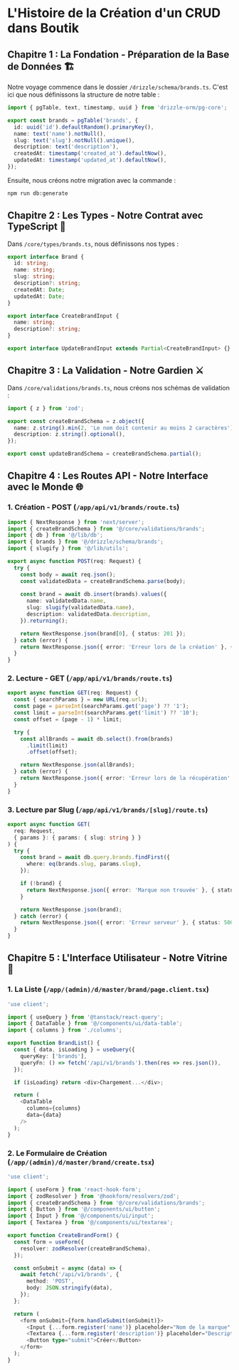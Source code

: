 # L'Histoire de la Création d'un CRUD dans Boutik

## Chapitre 1 : La Fondation - Préparation de la Base de Données 🏗️

Notre voyage commence dans le dossier `/drizzle/schema/brands.ts`. C'est ici que nous définissons la structure de notre table :

```typescript
import { pgTable, text, timestamp, uuid } from 'drizzle-orm/pg-core';

export const brands = pgTable('brands', {
  id: uuid('id').defaultRandom().primaryKey(),
  name: text('name').notNull(),
  slug: text('slug').notNull().unique(),
  description: text('description'),
  createdAt: timestamp('created_at').defaultNow(),
  updatedAt: timestamp('updated_at').defaultNow(),
});
```

Ensuite, nous créons notre migration avec la commande :
```bash
npm run db:generate
```

## Chapitre 2 : Les Types - Notre Contrat avec TypeScript 📝

Dans `/core/types/brands.ts`, nous définissons nos types :

```typescript
export interface Brand {
  id: string;
  name: string;
  slug: string;
  description?: string;
  createdAt: Date;
  updatedAt: Date;
}

export interface CreateBrandInput {
  name: string;
  description?: string;
}

export interface UpdateBrandInput extends Partial<CreateBrandInput> {}
```

## Chapitre 3 : La Validation - Notre Gardien ⚔️

Dans `/core/validations/brands.ts`, nous créons nos schémas de validation :

```typescript
import { z } from 'zod';

export const createBrandSchema = z.object({
  name: z.string().min(2, 'Le nom doit contenir au moins 2 caractères'),
  description: z.string().optional(),
});

export const updateBrandSchema = createBrandSchema.partial();
```

## Chapitre 4 : Les Routes API - Notre Interface avec le Monde 🌐

### 1. Création - POST (`/app/api/v1/brands/route.ts`)

```typescript
import { NextResponse } from 'next/server';
import { createBrandSchema } from '@/core/validations/brands';
import { db } from '@/lib/db';
import { brands } from '@/drizzle/schema/brands';
import { slugify } from '@/lib/utils';

export async function POST(req: Request) {
  try {
    const body = await req.json();
    const validatedData = createBrandSchema.parse(body);
    
    const brand = await db.insert(brands).values({
      name: validatedData.name,
      slug: slugify(validatedData.name),
      description: validatedData.description,
    }).returning();

    return NextResponse.json(brand[0], { status: 201 });
  } catch (error) {
    return NextResponse.json({ error: 'Erreur lors de la création' }, { status: 400 });
  }
}
```

### 2. Lecture - GET (`/app/api/v1/brands/route.ts`)

```typescript
export async function GET(req: Request) {
  const { searchParams } = new URL(req.url);
  const page = parseInt(searchParams.get('page') ?? '1');
  const limit = parseInt(searchParams.get('limit') ?? '10');
  const offset = (page - 1) * limit;

  try {
    const allBrands = await db.select().from(brands)
      .limit(limit)
      .offset(offset);

    return NextResponse.json(allBrands);
  } catch (error) {
    return NextResponse.json({ error: 'Erreur lors de la récupération' }, { status: 500 });
  }
}
```

### 3. Lecture par Slug (`/app/api/v1/brands/[slug]/route.ts`)

```typescript
export async function GET(
  req: Request,
  { params }: { params: { slug: string } }
) {
  try {
    const brand = await db.query.brands.findFirst({
      where: eq(brands.slug, params.slug),
    });

    if (!brand) {
      return NextResponse.json({ error: 'Marque non trouvée' }, { status: 404 });
    }

    return NextResponse.json(brand);
  } catch (error) {
    return NextResponse.json({ error: 'Erreur serveur' }, { status: 500 });
  }
}
```

## Chapitre 5 : L'Interface Utilisateur - Notre Vitrine 🎨

### 1. La Liste (`/app/(admin)/d/master/brand/page.client.tsx`)

```typescript
'use client';

import { useQuery } from '@tanstack/react-query';
import { DataTable } from '@/components/ui/data-table';
import { columns } from './columns';

export function BrandList() {
  const { data, isLoading } = useQuery({
    queryKey: ['brands'],
    queryFn: () => fetch('/api/v1/brands').then(res => res.json()),
  });

  if (isLoading) return <div>Chargement...</div>;

  return (
    <DataTable 
      columns={columns} 
      data={data} 
    />
  );
}
```

### 2. Le Formulaire de Création (`/app/(admin)/d/master/brand/create.tsx`)

```typescript
'use client';

import { useForm } from 'react-hook-form';
import { zodResolver } from '@hookform/resolvers/zod';
import { createBrandSchema } from '@/core/validations/brands';
import { Button } from '@/components/ui/button';
import { Input } from '@/components/ui/input';
import { Textarea } from '@/components/ui/textarea';

export function CreateBrandForm() {
  const form = useForm({
    resolver: zodResolver(createBrandSchema),
  });

  const onSubmit = async (data) => {
    await fetch('/api/v1/brands', {
      method: 'POST',
      body: JSON.stringify(data),
    });
  };

  return (
    <form onSubmit={form.handleSubmit(onSubmit)}>
      <Input {...form.register('name')} placeholder="Nom de la marque" />
      <Textarea {...form.register('description')} placeholder="Description" />
      <Button type="submit">Créer</Button>
    </form>
  );
}
```

